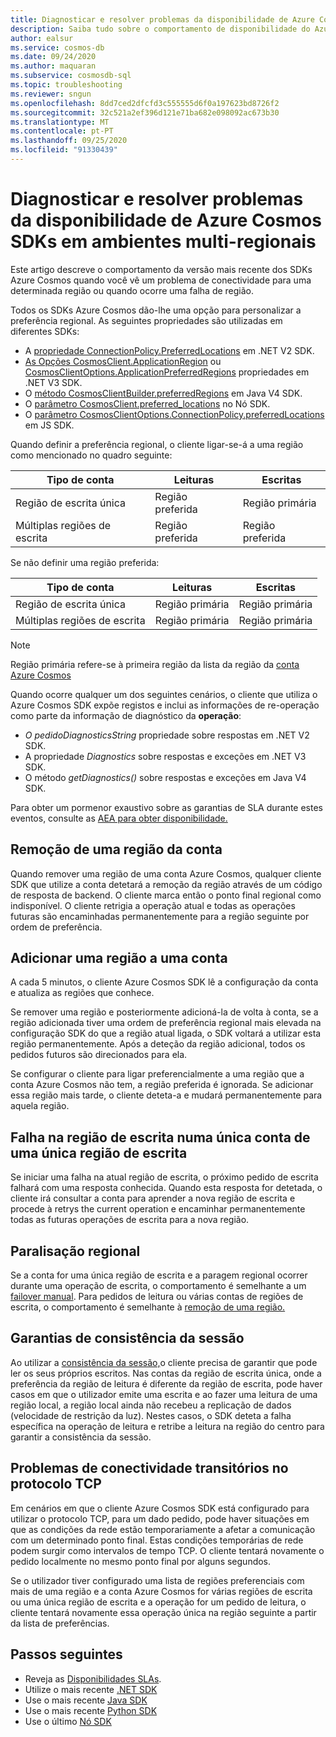 ```yaml
---
title: Diagnosticar e resolver problemas da disponibilidade de Azure Cosmos SDKs em ambientes multi-regionais
description: Saiba tudo sobre o comportamento de disponibilidade do Azure Cosmos SDK ao operar em ambientes multi-regionais.
author: ealsur
ms.service: cosmos-db
ms.date: 09/24/2020
ms.author: maquaran
ms.subservice: cosmosdb-sql
ms.topic: troubleshooting
ms.reviewer: sngun
ms.openlocfilehash: 8dd7ced2dfcfd3c555555d6f0a197623bd8726f2
ms.sourcegitcommit: 32c521a2ef396d121e71ba682e098092ac673b30
ms.translationtype: MT
ms.contentlocale: pt-PT
ms.lasthandoff: 09/25/2020
ms.locfileid: "91330439"
---
```

# <a name="diagnose-and-troubleshoot-the-availability-of-azure-cosmos-sdks-in-multiregional-environments"></a>Diagnosticar e resolver problemas da disponibilidade de Azure Cosmos SDKs em ambientes multi-regionais

Este artigo descreve o comportamento da versão mais recente dos SDKs Azure Cosmos quando você vê um problema de conectividade para uma determinada região ou quando ocorre uma falha de região.

Todos os SDKs Azure Cosmos dão-lhe uma opção para personalizar a preferência regional. As seguintes propriedades são utilizadas em diferentes SDKs:

* A [propriedade ConnectionPolicy.PreferredLocations](/dotnet/api/microsoft.azure.documents.client.connectionpolicy.preferredlocations) em .NET V2 SDK.
* [As Opções CosmosClient.ApplicationRegion](/dotnet/api/microsoft.azure.cosmos.cosmosclientoptions.applicationregion) ou [CosmosClientOptions.ApplicationPreferredRegions](/dotnet/api/microsoft.azure.cosmos.cosmosclientoptions.applicationpreferredregions) propriedades em .NET V3 SDK.
* O [método CosmosClientBuilder.preferredRegions](/java/api/com.azure.cosmos.cosmosclientbuilder.preferredregions) em Java V4 SDK.
* O [parâmetro CosmosClient.preferred_locations](/python/api/azure-cosmos/azure.cosmos.cosmos_client.cosmosclient) no Nó SDK.
* O [parâmetro CosmosClientOptions.ConnectionPolicy.preferredLocations](/javascript/api/@azure/cosmos/connectionpolicy#preferredlocations) em JS SDK.

Quando definir a preferência regional, o cliente ligar-se-á a uma região como mencionado no quadro seguinte:

|Tipo de conta |Leituras |Escritas |
|------------------------|--|--|
| Região de escrita única | Região preferida | Região primária  |
| Múltiplas regiões de escrita | Região preferida | Região preferida  |

Se não definir uma região preferida:

|Tipo de conta |Leituras |Escritas |
|------------------------|--|--|
| Região de escrita única | Região primária | Região primária |
| Múltiplas regiões de escrita | Região primária  | Região primária  |

> [!NOTE]
> Região primária refere-se à primeira região da lista da região da [conta Azure Cosmos](distribute-data-globally.md)

Quando ocorre qualquer um dos seguintes cenários, o cliente que utiliza o Azure Cosmos SDK expõe registos e inclui as informações de re-operação como parte da informação de diagnóstico da **operação**:

* *O pedidoDiagnosticsString* propriedade sobre respostas em .NET V2 SDK.
* A propriedade *Diagnostics* sobre respostas e exceções em .NET V3 SDK.
* O método *getDiagnostics()* sobre respostas e exceções em Java V4 SDK.

Para obter um pormenor exaustivo sobre as garantias de SLA durante estes eventos, consulte as [AEA para obter disponibilidade.](high-availability.md#slas-for-availability)

## <a name="removing-a-region-from-the-account"></a><a id="remove-region"></a>Remoção de uma região da conta

Quando remover uma região de uma conta Azure Cosmos, qualquer cliente SDK que utilize a conta detetará a remoção da região através de um código de resposta de backend. O cliente marca então o ponto final regional como indisponível. O cliente retrigia a operação atual e todas as operações futuras são encaminhadas permanentemente para a região seguinte por ordem de preferência.

## <a name="adding-a-region-to-an-account"></a>Adicionar uma região a uma conta

A cada 5 minutos, o cliente Azure Cosmos SDK lê a configuração da conta e atualiza as regiões que conhece.

Se remover uma região e posteriormente adicioná-la de volta à conta, se a região adicionada tiver uma ordem de preferência regional mais elevada na configuração SDK do que a região atual ligada, o SDK voltará a utilizar esta região permanentemente. Após a deteção da região adicional, todos os pedidos futuros são direcionados para ela.

Se configurar o cliente para ligar preferencialmente a uma região que a conta Azure Cosmos não tem, a região preferida é ignorada. Se adicionar essa região mais tarde, o cliente deteta-a e mudará permanentemente para aquela região.

## <a name="failover-the-write-region-in-a-single-write-region-account"></a><a id="manual-failover-single-region"></a>Falha na região de escrita numa única conta de uma única região de escrita

Se iniciar uma falha na atual região de escrita, o próximo pedido de escrita falhará com uma resposta conhecida. Quando esta resposta for detetada, o cliente irá consultar a conta para aprender a nova região de escrita e procede à retrys the current operation e encaminhar permanentemente todas as futuras operações de escrita para a nova região.

## <a name="regional-outage"></a>Paralisação regional

Se a conta for uma única região de escrita e a paragem regional ocorrer durante uma operação de escrita, o comportamento é semelhante a um [failover manual](#manual-failover-single-region). Para pedidos de leitura ou várias contas de regiões de escrita, o comportamento é semelhante à [remoção de uma região.](#remove-region)

## <a name="session-consistency-guarantees"></a>Garantias de consistência da sessão

Ao utilizar a [consistência da sessão,](consistency-levels.md#guarantees-associated-with-consistency-levels)o cliente precisa de garantir que pode ler os seus próprios escritos. Nas contas da região de escrita única, onde a preferência da região de leitura é diferente da região de escrita, pode haver casos em que o utilizador emite uma escrita e ao fazer uma leitura de uma região local, a região local ainda não recebeu a replicação de dados (velocidade de restrição da luz). Nestes casos, o SDK deteta a falha específica na operação de leitura e retribe a leitura na região do centro para garantir a consistência da sessão.

## <a name="transient-connectivity-issues-on-tcp-protocol"></a>Problemas de conectividade transitórios no protocolo TCP

Em cenários em que o cliente Azure Cosmos SDK está configurado para utilizar o protocolo TCP, para um dado pedido, pode haver situações em que as condições da rede estão temporariamente a afetar a comunicação com um determinado ponto final. Estas condições temporárias de rede podem surgir como intervalos de tempo TCP. O cliente tentará novamente o pedido localmente no mesmo ponto final por alguns segundos.

Se o utilizador tiver configurado uma lista de regiões preferenciais com mais de uma região e a conta Azure Cosmos for várias regiões de escrita ou uma única região de escrita e a operação for um pedido de leitura, o cliente tentará novamente essa operação única na região seguinte a partir da lista de preferências.

## <a name="next-steps"></a>Passos seguintes

* Reveja as [Disponibilidades SLAs](high-availability.md#slas-for-availability).
* Utilize o mais recente [.NET SDK](sql-api-sdk-dotnet-standard.md)
* Use o mais recente [Java SDK](sql-api-sdk-java-v4.md)
* Use o mais recente [Python SDK](sql-api-sdk-python.md)
* Use o último [Nó SDK](sql-api-sdk-node.md)
